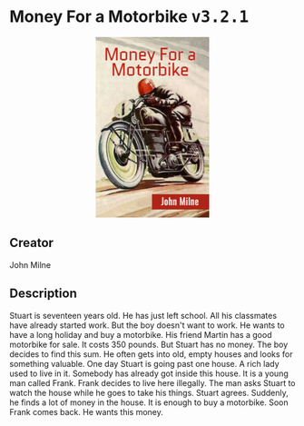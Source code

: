 
# Money For a Motorbike <kbd>v3.2.1</kbd>

<center>
  <img src="./cover-1024.jpg"/>
</center>

## Creator
John Milne

## Description
Stuart is seventeen years old. He has just left school. All his classmates have already started work. But the boy doesn't want to work. He wants to have a long holiday and buy a motorbike. His friend Martin has a good motorbike for sale. It costs 350 pounds. But Stuart has no money. The boy decides to find this sum. He often gets into old, empty houses and looks for something valuable. One day Stuart is going past one house. A rich lady used to live in it. Somebody has already got inside this house. It is a young man called Frank. Frank decides to live here illegally. The man asks Stuart to watch the house while he goes to take his things. Stuart agrees. Suddenly, he finds a lot of money in the house. It is enough to buy a motorbike. Soon Frank comes back. He wants this money. 
